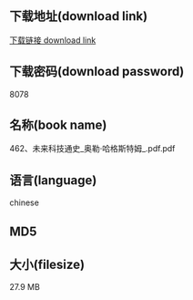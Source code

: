 ## 下载地址(download link)
[下载链接 download link](https://tutu365.netlify.app/?s=462%E3%80%81%E6%9C%AA%E6%9D%A5%E7%A7%91%E6%8A%80%E9%80%9A%E5%8F%B2_%E5%A5%A5%E5%8B%92%C2%B7%E5%93%88%E6%A0%BC%E6%96%AF%E7%89%B9%E5%A7%86_.pdf)

## 下载密码(download password)
8078

## 名称(book name)
462、未来科技通史_奥勒·哈格斯特姆_.pdf.pdf

## 语言(language)
chinese

## MD5


## 大小(filesize)
27.9 MB
